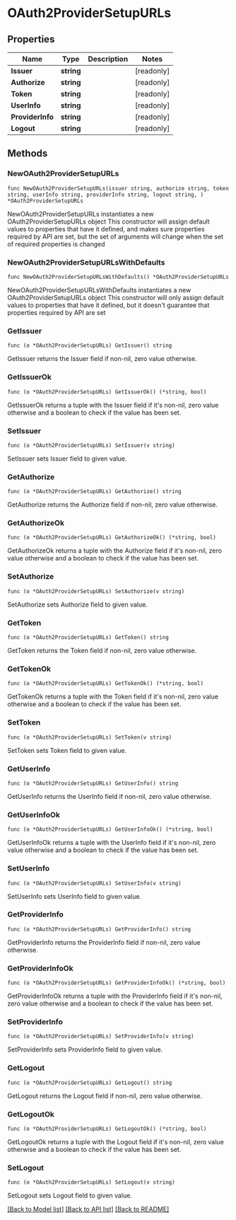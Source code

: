 # OAuth2ProviderSetupURLs

## Properties

Name | Type | Description | Notes
------------ | ------------- | ------------- | -------------
**Issuer** | **string** |  | [readonly] 
**Authorize** | **string** |  | [readonly] 
**Token** | **string** |  | [readonly] 
**UserInfo** | **string** |  | [readonly] 
**ProviderInfo** | **string** |  | [readonly] 
**Logout** | **string** |  | [readonly] 

## Methods

### NewOAuth2ProviderSetupURLs

`func NewOAuth2ProviderSetupURLs(issuer string, authorize string, token string, userInfo string, providerInfo string, logout string, ) *OAuth2ProviderSetupURLs`

NewOAuth2ProviderSetupURLs instantiates a new OAuth2ProviderSetupURLs object
This constructor will assign default values to properties that have it defined,
and makes sure properties required by API are set, but the set of arguments
will change when the set of required properties is changed

### NewOAuth2ProviderSetupURLsWithDefaults

`func NewOAuth2ProviderSetupURLsWithDefaults() *OAuth2ProviderSetupURLs`

NewOAuth2ProviderSetupURLsWithDefaults instantiates a new OAuth2ProviderSetupURLs object
This constructor will only assign default values to properties that have it defined,
but it doesn't guarantee that properties required by API are set

### GetIssuer

`func (o *OAuth2ProviderSetupURLs) GetIssuer() string`

GetIssuer returns the Issuer field if non-nil, zero value otherwise.

### GetIssuerOk

`func (o *OAuth2ProviderSetupURLs) GetIssuerOk() (*string, bool)`

GetIssuerOk returns a tuple with the Issuer field if it's non-nil, zero value otherwise
and a boolean to check if the value has been set.

### SetIssuer

`func (o *OAuth2ProviderSetupURLs) SetIssuer(v string)`

SetIssuer sets Issuer field to given value.


### GetAuthorize

`func (o *OAuth2ProviderSetupURLs) GetAuthorize() string`

GetAuthorize returns the Authorize field if non-nil, zero value otherwise.

### GetAuthorizeOk

`func (o *OAuth2ProviderSetupURLs) GetAuthorizeOk() (*string, bool)`

GetAuthorizeOk returns a tuple with the Authorize field if it's non-nil, zero value otherwise
and a boolean to check if the value has been set.

### SetAuthorize

`func (o *OAuth2ProviderSetupURLs) SetAuthorize(v string)`

SetAuthorize sets Authorize field to given value.


### GetToken

`func (o *OAuth2ProviderSetupURLs) GetToken() string`

GetToken returns the Token field if non-nil, zero value otherwise.

### GetTokenOk

`func (o *OAuth2ProviderSetupURLs) GetTokenOk() (*string, bool)`

GetTokenOk returns a tuple with the Token field if it's non-nil, zero value otherwise
and a boolean to check if the value has been set.

### SetToken

`func (o *OAuth2ProviderSetupURLs) SetToken(v string)`

SetToken sets Token field to given value.


### GetUserInfo

`func (o *OAuth2ProviderSetupURLs) GetUserInfo() string`

GetUserInfo returns the UserInfo field if non-nil, zero value otherwise.

### GetUserInfoOk

`func (o *OAuth2ProviderSetupURLs) GetUserInfoOk() (*string, bool)`

GetUserInfoOk returns a tuple with the UserInfo field if it's non-nil, zero value otherwise
and a boolean to check if the value has been set.

### SetUserInfo

`func (o *OAuth2ProviderSetupURLs) SetUserInfo(v string)`

SetUserInfo sets UserInfo field to given value.


### GetProviderInfo

`func (o *OAuth2ProviderSetupURLs) GetProviderInfo() string`

GetProviderInfo returns the ProviderInfo field if non-nil, zero value otherwise.

### GetProviderInfoOk

`func (o *OAuth2ProviderSetupURLs) GetProviderInfoOk() (*string, bool)`

GetProviderInfoOk returns a tuple with the ProviderInfo field if it's non-nil, zero value otherwise
and a boolean to check if the value has been set.

### SetProviderInfo

`func (o *OAuth2ProviderSetupURLs) SetProviderInfo(v string)`

SetProviderInfo sets ProviderInfo field to given value.


### GetLogout

`func (o *OAuth2ProviderSetupURLs) GetLogout() string`

GetLogout returns the Logout field if non-nil, zero value otherwise.

### GetLogoutOk

`func (o *OAuth2ProviderSetupURLs) GetLogoutOk() (*string, bool)`

GetLogoutOk returns a tuple with the Logout field if it's non-nil, zero value otherwise
and a boolean to check if the value has been set.

### SetLogout

`func (o *OAuth2ProviderSetupURLs) SetLogout(v string)`

SetLogout sets Logout field to given value.



[[Back to Model list]](../README.md#documentation-for-models) [[Back to API list]](../README.md#documentation-for-api-endpoints) [[Back to README]](../README.md)


